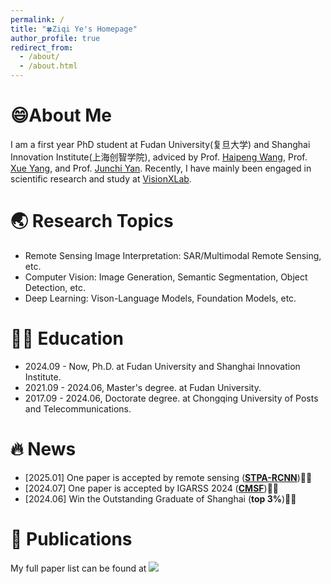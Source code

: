 ```yaml
---
permalink: /
title: "🍀Ziqi Ye's Homepage"
author_profile: true
redirect_from: 
  - /about/
  - /about.html
---
```


😄About Me
======
I am a first year PhD student at Fudan University(复旦大学) and Shanghai Innovation Institute(上海创智学院), adviced by Prof. [Haipeng Wang](http://www.it.fudan.edu.cn/Data/View/1051), Prof. [Xue Yang](https://yangxue.site/), and Prof. [Junchi Yan](https://thinklab.sjtu.edu.cn/). Recently, I have mainly been engaged in scientific research and study at [VisionXLab](https://github.com/VisionXLab).

🌏 Research Topics
======
* Remote Sensing Image Interpretation: SAR/Multimodal Remote Sensing, etc.
* Computer Vision: Image Generation, Semantic Segmentation, Object Detection, etc.
* Deep Learning: Vison-Language Models, Foundation Models, etc.


👨‍🎓 Education
======
* 2024.09 - Now, Ph.D. at Fudan University and Shanghai Innovation Institute.
* 2021.09 - 2024.06, Master's degree. at Fudan University.
* 2017.09 - 2024.06, Doctorate degree. at Chongqing University of Posts and Telecommunications.

🔥 News
======
* [2025.01] One paper is accepted by remote sensing (**[STPA-RCNN](https://www.mdpi.com/2072-4292/17/1/112)**)🎉🎉
* [2024.07] One paper is accepted by IGARSS 2024 (**[CMSF](https://ieeexplore.ieee.org/stamp/stamp.jsp?tp=&arnumber=10641325)**)🎉🎉
* [2024.06] Win the Outstanding Graduate of Shanghai (**top 3%**)🎉🎉

📝 Publications
======
My full paper list can be found at <a href="https://scholar.google.com/citations?user=GA0gV5cAAAAJ&hl=zh-CN">
  <img src="https://img.shields.io/badge/Citations-27-4285F4?logo=google-scholar&logoColor=white">
</a>



